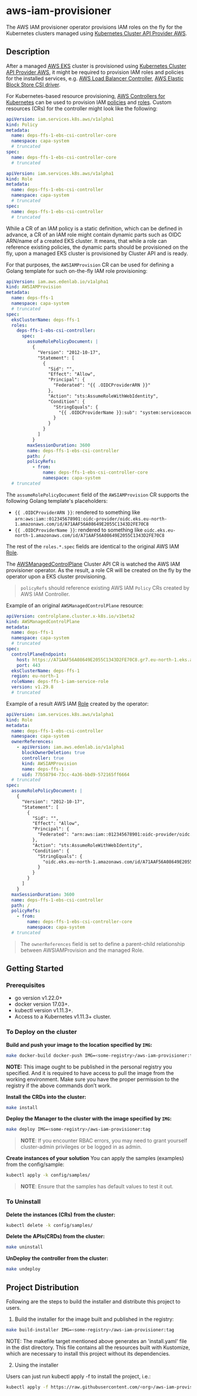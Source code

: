 # aws-iam-provisioner

The AWS IAM provisioner operator provisions IAM roles on the fly for the Kubernetes clusters
managed using [Kubernetes Cluster API Provider AWS](https://cluster-api-aws.sigs.k8s.io/getting-started).

## Description

After a managed [AWS EKS](https://aws.amazon.com/eks/) cluster is provisioned using
[Kubernetes Cluster API Provider AWS](https://cluster-api-aws.sigs.k8s.io/getting-started), it might be required
to provision IAM roles and policies for the installed services,
e.g. [AWS Load Balancer Controller](https://kubernetes-sigs.github.io/aws-load-balancer-controller/latest/),
[AWS Elastic Block Store CSI driver](https://github.com/kubernetes-sigs/aws-ebs-csi-driver/tree/master).

For Kubernetes-based resource
provisioning, [AWS Controllers for Kubernetes](https://aws-controllers-k8s.github.io/community/)
can be used to provision IAM [policies](https://aws-controllers-k8s.github.io/community/reference/iam/v1alpha1/policy/)
and [roles](https://aws-controllers-k8s.github.io/community/reference/iam/v1alpha1/role/).
Custom resources (CRs) for the controller might look like the following:

```yaml
apiVersion: iam.services.k8s.aws/v1alpha1
kind: Policy
metadata:
  name: deps-ffs-1-ebs-csi-controller-core
  namespace: capa-system
  # truncated
spec:
  name: deps-ffs-1-ebs-csi-controller-core
  # truncated
```

```yaml
apiVersion: iam.services.k8s.aws/v1alpha1
kind: Role
metadata:
  name: deps-ffs-1-ebs-csi-controller
  namespace: capa-system
  # truncated
spec:
  name: deps-ffs-1-ebs-csi-controller
  # truncated
```

While a CR of an IAM policy is a static definition, which can be defined in advance, a CR of an IAM role might contain
dynamic parts such as OIDC ARN/name of a created EKS cluster. It means, that while a role can reference existing
policies,
the dynamic parts should be provisioned on the fly, upon a managed EKS cluster is provisioned by Cluster API and is
ready.

For that purposes, the `AWSIAMProvision` CR can be used for defining a Golang template for such on-the-fly IAM role
provisioning:

```yaml
apiVersion: iam.aws.edenlab.io/v1alpha1
kind: AWSIAMProvision
metadata:
  name: deps-ffs-1
  namespace: capa-system
  # truncated
spec:
  eksClusterName: deps-ffs-1
  roles:
    deps-ffs-1-ebs-csi-controller:
      spec:
        assumeRolePolicyDocument: |
          {
            "Version": "2012-10-17",
            "Statement": [
              {
                "Sid": "",
                "Effect": "Allow",
                "Principal": {
                  "Federated": "{{ .OIDCProviderARN }}"
                },
                "Action": "sts:AssumeRoleWithWebIdentity",
                "Condition": {
                  "StringEquals": {
                    "{{ .OIDCProviderName }}:sub": "system:serviceaccount:kube-system:ebs-csi-controller"
                  }
                }
              }
            ]
          }
        maxSessionDuration: 3600
        name: deps-ffs-1-ebs-csi-controller
        path: /
        policyRefs:
          - from:
              name: deps-ffs-1-ebs-csi-controller-core
              namespace: capa-system
  # truncated
```

The `assumeRolePolicyDocument` field of the `AWSIAMProvision` CR supports the following Golang template's placeholders:

- `{{ .OIDCProviderARN }}`: rendered to something
  like `arn:aws:iam::012345678901:oidc-provider/oidc.eks.eu-north-1.amazonaws.com/id/A71AAF56A08649E2055C1343D2FE70C8`
- `{{ .OIDCProviderName }}`: rendered to something
  like `oidc.eks.eu-north-1.amazonaws.com/id/A71AAF56A08649E2055C1343D2FE70C8`

The rest of the `roles.*.spec` fields are identical to the original AWS
IAM [Role](https://aws-controllers-k8s.github.io/community/reference/iam/v1alpha1/role/).

The [AWSManagedControlPlane](https://cluster-api-aws.sigs.k8s.io/crd/#controlplane.cluster.x-k8s.io/v1beta2.AWSManagedControlPlane)
Cluster API CR is watched the AWS IAM provisioner operator. As the result, a role CR will be created on the fly by the
operator
upon a EKS cluster provisioning.

> `policyRefs` should reference existing AWS IAM `Policy` CRs created by AWS IAM Controller.

Example of an original `AWSManagedControlPlane` resource:

```yaml
apiVersion: controlplane.cluster.x-k8s.io/v1beta2
kind: AWSManagedControlPlane
metadata:
  name: deps-ffs-1
  namespace: capa-system
  # truncated
spec:
  controlPlaneEndpoint:
    host: https://A71AAF56A08649E2055C1343D2FE70C8.gr7.eu-north-1.eks.amazonaws.com
    port: 443
  eksClusterName: deps-ffs-1
  region: eu-north-1
  roleName: deps-ffs-1-iam-service-role
  version: v1.29.8
  # truncated
```

Example of a result AWS IAM [Role](https://aws-controllers-k8s.github.io/community/reference/iam/v1alpha1/role/) created
by the operator:

```yaml
apiVersion: iam.services.k8s.aws/v1alpha1
kind: Role
metadata:
  name: deps-ffs-1-ebs-csi-controller
  namespace: capa-system
  ownerReferences:
    - apiVersion: iam.aws.edenlab.io/v1alpha1
      blockOwnerDeletion: true
      controller: true
      kind: AWSIAMProvision
      name: deps-ffs-1
      uid: 77b58794-73cc-4a36-bbd9-572165ff6664
  # truncated
spec:
  assumeRolePolicyDocument: |
    {
      "Version": "2012-10-17",
      "Statement": [
        {
          "Sid": "",
          "Effect": "Allow",
          "Principal": {
            "Federated": "arn:aws:iam::012345678901:oidc-provider/oidc.eks.eu-north-1.amazonaws.com/id/A71AAF56A08649E2055C1343D2FE70C8"
          },
          "Action": "sts:AssumeRoleWithWebIdentity",
          "Condition": {
            "StringEquals": {
              "oidc.eks.eu-north-1.amazonaws.com/id/A71AAF56A08649E2055C1343D2FE70C8:sub": "system:serviceaccount:kube-system:ebs-csi-controller"
            }
          }
        }
      ]
    }
  maxSessionDuration: 3600
  name: deps-ffs-1-ebs-csi-controller
  path: /
  policyRefs:
    - from:
        name: deps-ffs-1-ebs-csi-controller-core
        namespace: capa-system
  # truncated
```

> The `ownerReferences` field is set to define a parent-child relationship between AWSIAMProvision and the managed Role.

## Getting Started

### Prerequisites

- go version v1.22.0+
- docker version 17.03+.
- kubectl version v1.11.3+.
- Access to a Kubernetes v1.11.3+ cluster.

### To Deploy on the cluster

**Build and push your image to the location specified by `IMG`:**

```sh
make docker-build docker-push IMG=<some-registry>/aws-iam-provisioner:tag
```

**NOTE:** This image ought to be published in the personal registry you specified.
And it is required to have access to pull the image from the working environment.
Make sure you have the proper permission to the registry if the above commands don’t work.

**Install the CRDs into the cluster:**

```sh
make install
```

**Deploy the Manager to the cluster with the image specified by `IMG`:**

```sh
make deploy IMG=<some-registry>/aws-iam-provisioner:tag
```

> **NOTE**: If you encounter RBAC errors, you may need to grant yourself cluster-admin
> privileges or be logged in as admin.

**Create instances of your solution**
You can apply the samples (examples) from the config/sample:

```sh
kubectl apply -k config/samples/
```

> **NOTE**: Ensure that the samples has default values to test it out.

### To Uninstall

**Delete the instances (CRs) from the cluster:**

```sh
kubectl delete -k config/samples/
```

**Delete the APIs(CRDs) from the cluster:**

```sh
make uninstall
```

**UnDeploy the controller from the cluster:**

```sh
make undeploy
```

## Project Distribution

Following are the steps to build the installer and distribute this project to users.

1. Build the installer for the image built and published in the registry:

```sh
make build-installer IMG=<some-registry>/aws-iam-provisioner:tag
```

NOTE: The makefile target mentioned above generates an 'install.yaml'
file in the dist directory. This file contains all the resources built
with Kustomize, which are necessary to install this project without
its dependencies.

2. Using the installer

Users can just run kubectl apply -f <URL for YAML BUNDLE> to install the project, i.e.:

```sh
kubectl apply -f https://raw.githubusercontent.com/<org>/aws-iam-provisioner/<tag or branch>/dist/install.yaml
```
